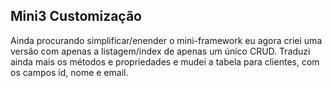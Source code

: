 ## Mini3 Customização

Ainda procurando simplificar/enender o mini-framework eu agora criei uma versão com apenas a listagem/index de apenas um único CRUD.
Traduzi ainda mais os métodos e propriedades e mudei a tabela para clientes, com os campos id, nome e email.
